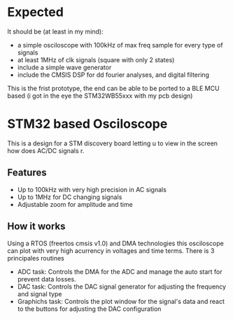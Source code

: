 # Expected
It should be (at least in my mind):
* a simple osciloscope with 100kHz of max freq sample for every type of signals 
* at least 1MHz of clk signals (square with only 2 states)
* include a simple wave generator
* include the CMSIS DSP for dd fourier analyses, and digital filtering

This is the frist prototype, the end can be able to be ported to a BLE MCU based (i got in the eye the STM32WB55xxx with my pcb design)
 # STM32 based Osciloscope

This is a design for a STM discovery board letting u to view in the screen how does AC/DC signals r.
## Features
* Up to 100kHz with very high precision in AC signals
* Up to 1MHz for DC changing signals
* Adjustable zoom for amplitude and time

## How it works

Using a RTOS (freertos cmsis v1.0) and DMA technologies this osciloscope can plot with very high acurrency in voltages and time terms.
There is 3 principales routines
* ADC task: Controls the DMA for the ADC and manage the auto start for prevent data losses.
* DAC task: Controls the DAC signal generator for adjusting the frequency and signal type
* Graphichs task: Controls the plot window for the signal's data and react to the buttons for adjusting the DAC configuration
